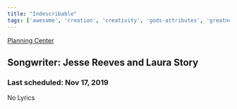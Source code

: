 ```yaml
---
title: "Indescribable"
tags: ['awesome', 'creation', 'creativity', 'gods-attributes', 'greatness', 'love', 'o-holy-night', 'patriotic', 'power']
---
```


[Planning Center](https://services.planningcenteronline.com/songs/16115619)

## Songwriter: Jesse Reeves and Laura Story
### Last scheduled: Nov 17, 2019          

No Lyrics
